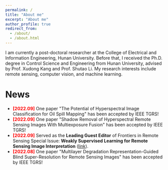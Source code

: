 ```yaml
---
permalink: /
title: "About me"
excerpt: "About me"
author_profile: true
redirect_from: 
  - /about/
  - /about.html
---
```


I am currently a post-doctoral researcher at the College of Electrical and Information Engineering, Hunan University. Before that, I received the Ph.D. degree in Control Science and Engineering from Hunan University, advised by Prof. Xudong Kang and Prof. Shutao Li. My research interests include remote sensing, computer vision, and machine learning.

News
======
<ul>
<li> <b><font color="#FF0000">[2022.09]</font></b> One paper "The Potential of Hyperspectral Image Classification for Oil Spill Mapping" has been accepted by IEEE TGRS!</li>
 
<li> <b><font color="#FF0000">[2022.09]</font></b> One paper "Shadow Removal of Hyperspectral Remote Sensing Images With Multiexposure Fusion" has been accepted by IEEE TGRS!</li>

<li> <b><font color="#FF0000">[2022.09]</font></b> Served as the <b>Leading Guest Editor</b> of Frontiers in Remote Sensing Special Issue: <b>Weakly Supervised Learning for Remote Sensing Image Interpretation</b> (<a href="https://www.frontiersin.org/research-topics/47418/weakly-supervised-learning-for-remote-sensing-image-interpretation" target="_blank">link</a>).</li>
 
<li> <b><font color="#FF0000">[2022.08]</font></b> One paper "Multilayer Degradation Representation-Guided Blind Super-Resolution for Remote Sensing Images" has been accepted by IEEE TGRS!</li>
</ul>
<br />


